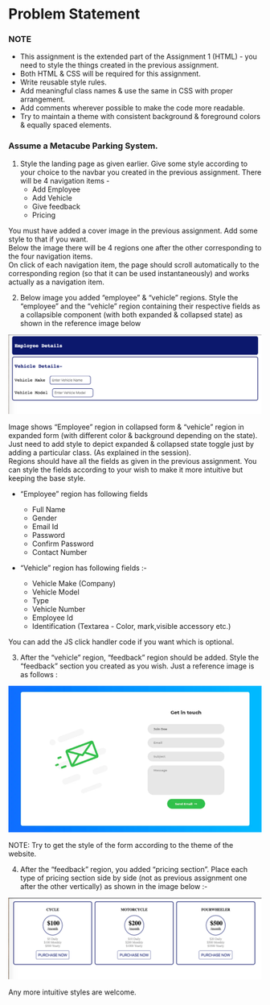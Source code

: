 # Problem Statement

### NOTE
- This assignment is the extended part of the Assignment 1 (HTML) - you need to style the things created in the previous assignment.
- Both HTML & CSS will be required for this assignment.
- Write reusable style rules.
- Add meaningful class names & use the same in CSS with proper arrangement.
- Add comments wherever possible to make the code more readable.
- Try to maintain a theme with consistent background & foreground colors & equally spaced elements.	

### Assume a Metacube Parking System. 
1. Style the landing page as given earlier. Give some style according to your choice to the navbar you created in the previous assignment. There will be 4 navigation items - 
    - Add Employee
    - Add Vehicle
    - Give feedback
    - Pricing

You must have added a cover image in the previous assignment. Add some style to that if you want. <br>
Below the image there will be 4 regions one after the other corresponding to the four navigation items. <br>
On click of each navigation item, the page should scroll automatically to the corresponding region (so that it can be used instantaneously) and works actually as a navigation item.

2. Below image you added “employee” & “vehicle” regions. Style the “employee” and the “vehicle” region containing their respective fields as a collapsible component (with both expanded & collapsed state) as shown in the reference image below

![](./res/add_employee.png)

Image shows “Employee” region in collapsed form & “vehicle” region in expanded form (with different color & background depending on the state). Just need to add style to depict expanded & collapsed state toggle just by adding a particular class. (As explained in the session). <br>
Regions should have all the fields as given in the previous assignment. You can style the fields according to your wish to make it more intuitive but keeping the base style.

- “Employee” region has following fields
    - Full Name
    - Gender
    - Email Id
    - Password
    - Confirm Password
    - Contact Number

- “Vehicle” region has following fields :-
    - Vehicle Make (Company)
    - Vehicle Model
    - Type
    - Vehicle Number
    - Employee Id
    - Identification (Textarea - Color, mark,visible accessory etc.)

You can add the JS click handler code if you want which is optional. 

3. After the “vehicle” region, “feedback” region should be added. Style the “feedback” section you created as you wish. Just a reference image is as follows :

![](../Chapter%20001%20-%20HTML/res/feedback.png)

NOTE: Try to get the style of the form according to the theme of the website.

4. After the “feedback” region, you added “pricing section”. Place each type of pricing section side by side (not as previous assignment one after the other vertically) as shown in the image below :-

![](./res/pricing.png)

Any more intuitive styles are welcome.

